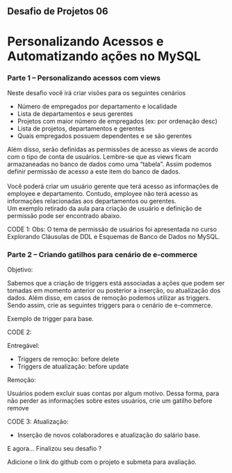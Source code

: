 ## Desafio de Projetos 06
# Personalizando Acessos e Automatizando ações no MySQL

### Parte 1 – Personalizando acessos com views 

Neste desafio você irá criar visões para os seguintes cenários
- Número de empregados por departamento e localidade 
- Lista de departamentos e seus gerentes 
- Projetos com maior número de empregados (ex: por ordenação desc) 
- Lista de projetos, departamentos e gerentes 
- Quais empregados possuem dependentes e se são gerentes 

Além disso, serão definidas as permissões de acesso as views de acordo com o tipo de conta de usuários. Lembre-se que as views ficam armazaneadas no banco de dados como uma “tabela”. Assim podemos definir permissão de acesso a este item do banco de dados.  
<br/>
Você poderá criar um usuário gerente que terá acesso as informações de employee e departamento. Contudo, employee não terá acesso as informações relacionadas aos departamentos ou gerentes. 
<br/>
Um exemplo retirado da aula para criação de usuário e definição de permissão pode ser encontrado abaixo. 

CODE 1:
Obs: O tema de permissão de usuários foi apresentada no curso Explorando Cláusulas de DDL e Esquemas de Banco de Dados no MySQL. 


### Parte 2 – Criando gatilhos para cenário de e-commerce 

Objetivo: 

Sabemos que a criação de triggers está associadas a ações que podem ser tomadas em momento anterior ou posterior a inserção, ou atualização dos dados. Além disso, em casos de remoção podemos utilizar as triggers. Sendo assim, crie as seguintes triggers para o cenário de e-commerce. 

 
Exemplo de trigger para base.

CODE 2:

Entregável: 
- Triggers de remoção: before delete 
- Triggers de atualização: before update 

Remoção:  

Usuários podem excluir suas contas por algum motivo. Dessa forma, para não perder as informações sobre estes usuários, crie um gatilho before remove 

CODE 3:
Atualização:  
- Inserção de novos colaboradores e atualização do salário base. 


E agora... Finalizou seu desafio ? 

Adicione o link do github com o projeto e submeta para avaliação. 